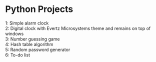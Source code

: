 # Python Projects
1: Simple alarm clock<br/>
2: Digital clock with Evertz Microsystems theme and remains on top of windows<br/>
3: Number guessing game<br />
4: Hash table algorithm<br/>
5: Random password generator<br/>
6: To-do list